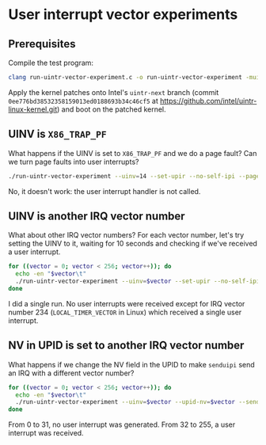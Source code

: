 # User interrupt vector experiments

## Prerequisites

Compile the test program:

```sh
clang run-uintr-vector-experiment.c -o run-uintr-vector-experiment -muintr
```

Apply the kernel patches onto Intel's `uintr-next` branch
(commit `0ee776bd38532358159013ed0188693b34c46cf5` at
https://github.com/intel/uintr-linux-kernel.git) and boot on the patched kernel.

## UINV is `X86_TRAP_PF`

What happens if the UINV is set to `X86_TRAP_PF` and we do a page fault? Can we
turn page faults into user interrupts?

```sh
./run-uintr-vector-experiment --uinv=14 --set-upir --no-self-ipi --page-fault --spin=1
```

No, it doesn't work: the user interrupt handler is not called.

## UINV is another IRQ vector number

What about other IRQ vector numbers? For each vector number, let's try setting
the UINV to it, waiting for 10 seconds and checking if we've received a user
interrupt.

```bash
for ((vector = 0; vector < 256; vector++)); do
  echo -en "$vector\t"
  ./run-uintr-vector-experiment --uinv=$vector --set-upir --no-self-ipi --spin=10
done
```

I did a single run. No user interrupts were received except for IRQ vector
number 234 (`LOCAL_TIMER_VECTOR` in Linux) which received a single user
interrupt.

## NV in UPID is set to another IRQ vector number

What happens if we change the NV field in the UPID to make `senduipi` send an
IRQ with a different vector number?

```bash
for ((vector = 0; vector < 256; vector++)); do
  echo -en "$vector\t"
  ./run-uintr-vector-experiment --uinv=$vector --upid-nv=$vector --senduipi --no-self-ipi --spin=1
done
```

From 0 to 31, no user interrupt was generated. From 32 to 255, a user interrupt
was received.
